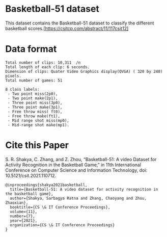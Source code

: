 # Basketball-51 dataset

This dataset contains the Basketball-51 dataset to classify the different basketball scores.[https://csitcp.com/abstract/11/117csit12]
# Data format
```
Total number of clips: 10,311  /n
Total length of each clip: 6 seconds.
Dimension of clips: Quater Video Graphics display(QVGA) ( 320 by 240) pixels. 
Total number of games: 51
```
```
8 class labels:
 - Two point miss(2p0), 
 - Two point make(2p1), 
 - Three point miss(3p0), 
 - Three point make(3p1), 
 - Free throw miss( ft0), 
 - Free throw make(ft1), 
 - Mid range shot miss(mp0), 
 - Mid-range shot make(mp1).
```
 
# Cite this Paper
 
S. R. Shakya, C. Zhang, and Z. Zhou, “Basketball-51: A video Dataset for Activity Recognition in the Basketball Game,” in 11th International Conference on Computer Science and Information Technology, doi: 10.5121/csit.2021.110712.

```
@inproceedings{shakya2021basketball,
  title={Basketball-51: A video dataset for activity recognition in the basketball game},
  author={Shakya, Sarbagya Ratna and Zhang, Chaoyang and Zhou, Zhaoxian},
  booktitle={CS \& IT Conference Proceedings},
  volume={11},
  number={7},
  year={2021},
  organization={CS \& IT Conference Proceedings}
}
```

 
